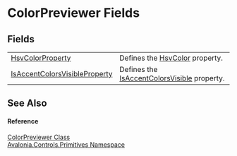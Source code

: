 # ColorPreviewer Fields




## Fields
<table>
<tr>
<td><a href="F_Avalonia_Controls_Primitives_ColorPreviewer_HsvColorProperty">HsvColorProperty</a></td>
<td>Defines the <a href="P_Avalonia_Controls_Primitives_ColorPreviewer_HsvColor">HsvColor</a> property.</td>
</tr>
<tr>
<td><a href="F_Avalonia_Controls_Primitives_ColorPreviewer_IsAccentColorsVisibleProperty">IsAccentColorsVisibleProperty</a></td>
<td>Defines the <a href="P_Avalonia_Controls_Primitives_ColorPreviewer_IsAccentColorsVisible">IsAccentColorsVisible</a> property.</td>
</tr>
</table>

## See Also


#### Reference
<a href="T_Avalonia_Controls_Primitives_ColorPreviewer">ColorPreviewer Class</a>  
<a href="N_Avalonia_Controls_Primitives">Avalonia.Controls.Primitives Namespace</a>  
